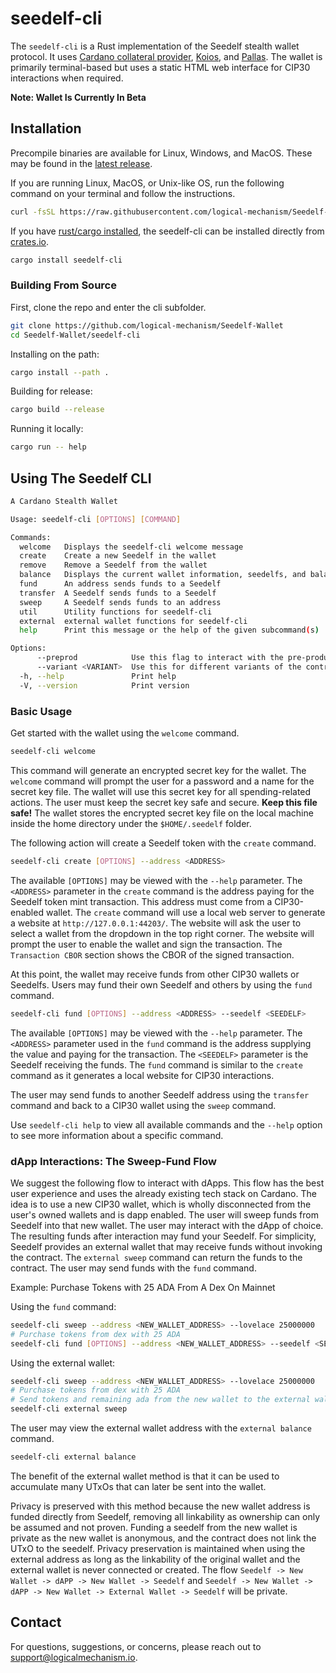 # **seedelf-cli**

The `seedelf-cli` is a Rust implementation of the Seedelf stealth wallet protocol. It uses [Cardano collateral provider](https://giveme.my/), [Koios](https://www.koios.rest/), and [Pallas](https://github.com/txpipe/pallas). The wallet is primarily terminal-based but uses a static HTML web interface for CIP30 interactions when required.

**Note: Wallet Is Currently In Beta**

## Installation

Precompile binaries are available for Linux, Windows, and MacOS. These may be found in the [latest release](https://github.com/logical-mechanism/Seedelf-Wallet/releases/latest).

If you are running Linux, MacOS, or Unix-like OS, run the following command on your terminal and follow the instructions.
```bash
curl -fsSL https://raw.githubusercontent.com/logical-mechanism/Seedelf-Wallet/refs/heads/main/util/seedelf-init.sh | bash
```

If you have [rust/cargo installed](https://www.rust-lang.org/tools/install), the seedelf-cli can be installed directly from [crates.io](https://crates.io/).

```bash
cargo install seedelf-cli
```

### Building From Source

First, clone the repo and enter the cli subfolder.
```bash
git clone https://github.com/logical-mechanism/Seedelf-Wallet
cd Seedelf-Wallet/seedelf-cli
```

Installing on the path:
```bash
cargo install --path .
```

Building for release:
```bash
cargo build --release
```

Running it locally:
```bash
cargo run -- help
```

## Using The Seedelf CLI

```bash
A Cardano Stealth Wallet

Usage: seedelf-cli [OPTIONS] [COMMAND]

Commands:
  welcome   Displays the seedelf-cli welcome message
  create    Create a new Seedelf in the wallet
  remove    Remove a Seedelf from the wallet
  balance   Displays the current wallet information, seedelfs, and balance
  fund      An address sends funds to a Seedelf
  transfer  A Seedelf sends funds to a Seedelf
  sweep     A Seedelf sends funds to an address
  util      Utility functions for seedelf-cli
  external  external wallet functions for seedelf-cli
  help      Print this message or the help of the given subcommand(s)

Options:
      --preprod            Use this flag to interact with the pre-production environment
      --variant <VARIANT>  Use this for different variants of the contract, defaults to most recent variant [default: 1]
  -h, --help               Print help
  -V, --version            Print version

```

### Basic Usage

Get started with the wallet using the `welcome` command.

```bash
seedelf-cli welcome
```

This command will generate an encrypted secret key for the wallet. The `welcome` command will prompt the user for a password and a name for the secret key file. The wallet will use this secret key for all spending-related actions. The user must keep the secret key safe and secure. **Keep this file safe!** The wallet stores the encrypted secret key file on the local machine inside the home directory under the `$HOME/.seedelf` folder. 

The following action will create a Seedelf token with the `create` command.

```bash
seedelf-cli create [OPTIONS] --address <ADDRESS>
```

The available `[OPTIONS]` may be viewed with the `--help` parameter. The `<ADDRESS>` parameter in the `create` command is the address paying for the Seedelf token mint transaction. This address must come from a CIP30-enabled wallet. The `create` command will use a local web server to generate a website at `http://127.0.0.1:44203/`. The website will ask the user to select a wallet from the dropdown in the top right corner. The website will prompt the user to enable the wallet and sign the transaction. The `Transaction CBOR` section shows the CBOR of the signed transaction.

At this point, the wallet may receive funds from other CIP30 wallets or Seedelfs. Users may fund their own Seedelf and others by using the `fund` command.

```bash
seedelf-cli fund [OPTIONS] --address <ADDRESS> --seedelf <SEEDELF>
```

The available `[OPTIONS]` may be viewed with the `--help` parameter. The `<ADDRESS>` parameter used in the `fund` command is the address supplying the value and paying for the transaction. The `<SEEDELF>` parameter is the Seedelf receiving the funds. The `fund` command is similar to the `create` command as it generates a local website for CIP30 interactions.

The user may send funds to another Seedelf address using the `transfer` command and back to a CIP30 wallet using the `sweep` command.

Use `seedelf-cli help` to view all available commands and the `--help` option to see more information about a specific command.

### dApp Interactions: The Sweep-Fund Flow

We suggest the following flow to interact with dApps. This flow has the best user experience and uses the already existing tech stack on Cardano. The idea is to use a new CIP30 wallet, which is wholly disconnected from the user's owned wallets and is dapp enabled. The user will sweep funds from Seedelf into that new wallet. The user may interact with the dApp of choice. The resulting funds after interaction may fund your Seedelf. For simplicity, Seedelf provides an external wallet that may receive funds without invoking the contract. The `external sweep` command can return the funds to the contract. The user may send funds with the `fund` command.

Example: Purchase Tokens with 25 ADA From A Dex On Mainnet

Using the `fund` command:
```bash
seedelf-cli sweep --address <NEW_WALLET_ADDRESS> --lovelace 25000000
# Purchase tokens from dex with 25 ADA
seedelf-cli fund [OPTIONS] --address <NEW_WALLET_ADDRESS> --seedelf <SEEDELF>
```

Using the external wallet:
```bash
seedelf-cli sweep --address <NEW_WALLET_ADDRESS> --lovelace 25000000
# Purchase tokens from dex with 25 ADA
# Send tokens and remaining ada from the new wallet to the external wallet
seedelf-cli external sweep
```

The user may view the external wallet address with the `external balance` command.

```bash
seedelf-cli external balance
```

The benefit of the external wallet method is that it can be used to accumulate many UTxOs that can later be sent into the wallet.

Privacy is preserved with this method because the new wallet address is funded directly from Seedelf, removing all linkability as ownership can only be assumed and not proven. Funding a seedelf from the new wallet is private as the new wallet is anonymous, and the contract does not link the UTxO to the seedelf. Privacy preservation is maintained when using the external address as long as the linkability of the original wallet and the external wallet is never connected or created. The flow `Seedelf -> New Wallet -> dAPP -> New Wallet -> Seedelf` and `Seedelf -> New Wallet -> dAPP -> New Wallet -> External Wallet -> Seedelf` will be private.

## Contact

For questions, suggestions, or concerns, please reach out to support@logicalmechanism.io.
